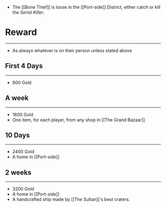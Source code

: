 - The [[Bone Thief]] is loose in the [[Port-side]] District, either catch or kill the *Serial Killer*.

# Reward 
---
- As always whatever is on their person unless stated above

## First 4 Days
---
- 800 Gold

## A week
--- 
- 1600 Gold 
- One item, for each player, from any shop in [[The Grand Bazaar]]

## 10 Days
---
- 2400 Gold 
- A home in [[Port-side]] 

## 2 weeks
---
- 3200 Gold 
- A home in [[Port-side]]
- A handcrafted ship made by [[The Sultan]]'s best craters.